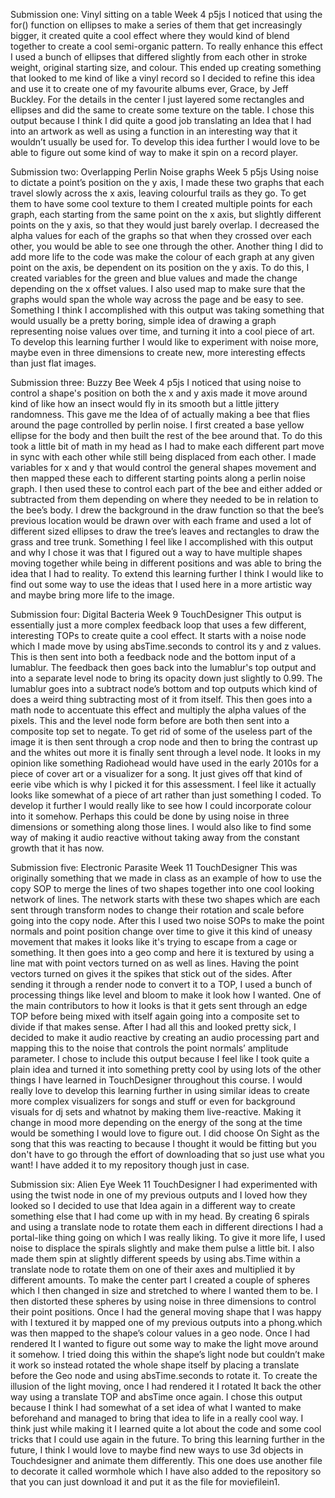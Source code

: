 Submission one: Vinyl sitting on a table
Week 4
p5js
I noticed that using the for() function on ellipses to make a series of them that get increasingly bigger, it created quite a cool effect where they would kind of blend together to create a cool semi-organic pattern. To really enhance this effect I used a bunch of ellipses that differed slightly from each other in stroke weight, original starting size, and colour. This ended up creating something that looked to me kind of like a vinyl record so I decided to refine this idea and use it to create one of my favourite albums ever, Grace, by Jeff Buckley. For the details in the center I just layered some rectangles and ellipses and did the same to create some texture on the table. I chose this output because I think I did quite a good job translating an Idea that I had into an artwork as well as using a function in an interesting way that it wouldn’t usually be used for. To develop this idea further I would love to be able to figure out some kind of way to make it spin on a record player.

Submission two: Overlapping Perlin Noise graphs
Week 5
p5js
Using noise to dictate a point’s position on the y axis, I made these two graphs that each travel slowly across the x axis, leaving colourful trails as they go. To get them to have some cool texture to them I created multiple points for each graph, each starting from the same point on the x axis, but slightly different points on the y axis, so that they would just barely overlap. I decreased the alpha values for each of the graphs so that when they crossed over each other, you would be able to see one through the other. Another thing I did to add more life to the code was make the colour of each graph at any given point on the axis, be dependent on its position on the y axis. To do this, I created variables for the green and blue values and made the change depending on the x offset values. I also used map to make sure that the graphs would span the whole way across the page and be easy to see. Something I think I accomplished with this output was taking something that would usually be a pretty boring, simple idea of drawing a graph representing noise values over time, and turning it into a cool piece of art. To develop this learning further I would like to experiment with noise more, maybe even in three dimensions to create new, more interesting effects than just flat images.

Submission three: Buzzy Bee
Week 4
p5js
I noticed that using noise to control a shape's position on both the x and y axis made it move around kind of like how an insect would fly in its smooth but a little jittery randomness. This gave me the Idea of of actually making a bee that flies around the page controlled by perlin noise. I first created a base yellow ellipse for the body and then built the rest of the bee around that. To do this took a little bit of math in my head as I had to make each different part move in sync with each other while still being displaced from each other. I made variables for x and y that would control the general shapes movement and then mapped these each to different starting points along a perlin noise graph. I then used these to control each part of the bee and either added or subtracted from them depending on where they needed to be in relation to the bee’s body. I drew the background in the draw function so that the bee’s previous location would be drawn over with each frame and used a lot of different sized ellipses to draw the tree’s leaves and rectangles to draw the grass and tree trunk. Something I feel like I accomplished with this output and why I chose it was that I figured out a way to have multiple shapes moving together while being in different positions and was able to bring the idea that I had to reality. To extend this learning further I think I would like to find out some way to use the ideas that I used here in a more artistic way and maybe bring more life to the image.

Submission four: Digital Bacteria
Week 9
TouchDesigner
This output is essentially just a more complex feedback loop that uses a few different, interesting TOPs to create quite a cool effect. It starts with a noise node which I made move by using absTime.seconds to control its y and z values. This is then sent into both a feedback node and the bottom input of a lumablur. The feedback then goes back into the lumablur's top output and into a separate level node to bring its opacity down just slightly to 0.99. The lumablur goes into a subtract node’s bottom and top outputs which kind of does a weird thing subtracting most of it from itself. This then goes into a math node to accentuate this effect and multiply the alpha values of the pixels. This and the level node form before are both then sent into a composite top set to negate. To get rid of some of the useless part of the image it is then sent through a crop node and then to bring the contrast up and the whites out more it is finally sent through a level node. It looks in my opinion like something Radiohead would have used in the early 2010s for a piece of cover art or a visualizer for a song. It just gives off that kind of eerie vibe which is why I picked it for this assessment. I feel like it actually looks like somewhat of a piece of art rather than just something I coded. To develop it further I would really like to see how I could incorporate colour into it somehow. Perhaps this could be done by using noise in three dimensions or something along those lines. I would also like to find some way of making it audio reactive without taking away from the constant growth that it has now.

Submission five: Electronic Parasite
Week 11
TouchDesigner
This was originally something that we made in class as an example of how to use the copy SOP to merge the lines of two shapes together into one cool looking network of lines. The network starts with these two shapes which are each sent through transform nodes to change their rotation and scale before going into the copy node. After this I used two noise SOPs to make the point normals and point position change over time to give it this kind of uneasy movement that makes it looks like it's trying to escape from a cage or something. It then goes into a geo comp and here it is textured by using a line mat with point vectors turned on as well as lines. Having the point vectors turned on gives it the spikes that stick out of the sides. After sending it through a render node to convert it to a TOP, I used a bunch of processing things like level and bloom to make it look how I wanted. One of the main contributors to how it looks is that it gets sent through an edge TOP before being mixed with itself again going into a composite set to divide if that makes sense. After I had all this and looked pretty sick, I decided to make it audio reactive by creating an audio processing part and mapping this to the noise that controls the point normals’ amplitude parameter. I chose to include this output because I feel like I took quite a plain idea and turned it into something pretty cool by using lots of the other things I have learned in TouchDesigner throughout this course. I would really love to develop this learning further in using similar ideas to create more complex visualizers for songs and stuff or even for background visuals for dj sets and whatnot by making them live-reactive. Making it change in mood more depending on the energy of the song at the time would be something I would love to figure out.
I did choose On Sight as the song that this was reacting to because I thought it would be fitting but you don't have to go through the effort of downloading that so just use what you want! I have added it to my repository though just in case.

Submission six: Alien Eye
Week 11
TouchDesigner
I had experimented with using the twist node in one of my previous outputs and I loved how they looked so I decided to use that Idea again in a different way to create something else that I had come up with in my head. By creating 6 spirals and using a translate node to rotate them each in different directions I had a portal-like thing going on which I was really liking. To give it more life, I used noise to displace the spirals slightly and make them pulse a little bit. I also made them spin at slightly different speeds by using abs.Time within a translate node to rotate them on one of their axes and multiplied it by different amounts.  To make the center part I created a couple of spheres which I then changed in size and stretched to where I wanted them to be. I then distorted these spheres by using noise in three dimensions to control their point positions. Once I had the general moving shape that I was happy with I textured it by mapped one of my previous outputs into a phong.which was then mapped to the shape’s colour values in a geo node. Once I had rendered It I wanted to figure out some way to make the light move around it somehow. I tried doing this within the shape’s light node but couldn’t make it work so instead rotated the whole shape itself by placing a translate before the Geo node and using absTime.seconds to rotate it. To create the illusion of the light moving, once I had rendered it I rotated It back the other way using a translate TOP and absTime once again. I chose this output because I think I had somewhat of a set idea of what I wanted to make beforehand and managed to bring that idea to life in a really cool way. I think just while making it I learned quite a lot about the code and some cool tricks that I could use again in the future. To bring this learning further in the future, I think I would love to maybe find new ways to use 3d objects in Touchdesigner and animate them differently.
This one does use another file to decorate it called wormhole which I have also added to the repository so that you can just download it and put it as the file for moviefilein1.
